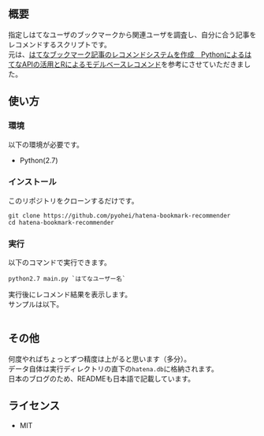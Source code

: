 ## 概要

指定しはてなユーザのブックマークから関連ユーザを調査し、自分に合う記事をレコメンドするスクリプトです。  
元は、[はてなブックマーク記事のレコメンドシステムを作成　PythonによるはてなAPIの活用とRによるモデルベースレコメンド](http://overlap.hatenablog.jp/entry/2013/06/30/232200)を参考にさせていただきました。  

## 使い方

### 環境

以下の環境が必要です。

* Python(2.7)

### インストール

このリポジトリをクローンするだけです。

```
git clone https://github.com/pyohei/hatena-bookmark-recommender
cd hatena-bookmark-recommender
```

### 実行

以下のコマンドで実行できます。

```
python2.7 main.py `はてなユーザー名`
```

実行後にレコメンド結果を表示します。  
サンプルは以下。  

```

```


## その他

何度やればちょっとずつ精度は上がると思います（多分）。  
データ自体は実行ディレクトリの直下の`hatena.db`に格納されます。  
日本のブログのため、READMEも日本語で記載しています。  

## ライセンス

* MIT
